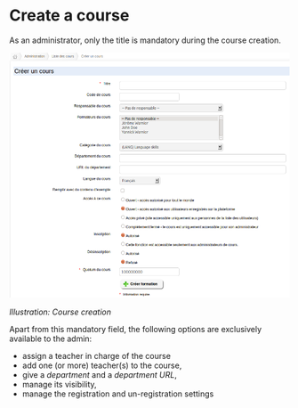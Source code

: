 # Create a course

As an administrator, only the title is mandatory during the course creation.

![](../../.gitbook/assets/graficos83%20%285%29.png)

_Illustration: Course creation_

Apart from this mandatory field, the following options are exclusively available to the admin:

* assign a teacher in charge of the course
* add one (or more) teacher(s) to the course,
* give a _department_ and a _department URL_,
* manage its visibility,
* manage the registration and un-registration settings

